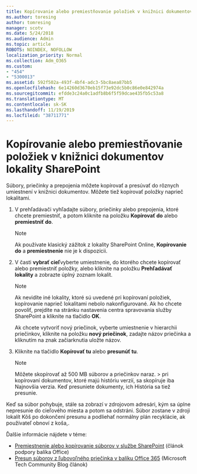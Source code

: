 ```yaml
---
title: Kopírovanie alebo premiestňovanie položiek v knižnici dokumentov lokality SharePoint
ms.author: toresing
author: tomresing
manager: scotv
ms.date: 5/24/2018
ms.audience: Admin
ms.topic: article
ROBOTS: NOINDEX, NOFOLLOW
localization_priority: Normal
ms.collection: Adm_O365
ms.custom:
- "454"
- "5300013"
ms.assetid: 592f502a-493f-4bf4-adc3-5bc8aea87bb5
ms.openlocfilehash: 6e14260d3670eb15f73e92dc5b0c86e0e842974a
ms.sourcegitcommit: efdde3c24a0c1adfb8b6f5f59dcae435fb5c53a8
ms.translationtype: MT
ms.contentlocale: sk-SK
ms.lasthandoff: 11/19/2019
ms.locfileid: "38711771"
---
```

# <a name="copy-or-move-items-in-a-sharepoint-document-library"></a>Kopírovanie alebo premiestňovanie položiek v knižnici dokumentov lokality SharePoint

Súbory, priečinky a prepojenia môžete kopírovať a presúvať do rôznych umiestnení v knižnici dokumentov. Môžete tiež kopírovať položky naprieč lokalitami. 
  
1. V prehľadávači vyhľadajte súbory, priečinky alebo prepojenia, ktoré chcete premiestniť, a potom kliknite na položku **Kopírovať do** alebo **premiestniť do**.

    > [!NOTE]
    > Ak používate klasický zážitok z lokality SharePoint Online, **Kopírovanie do** a **premiestnenie** nie je k dispozícii.
  
2. V časti **vybrať cieľ**vyberte umiestnenie, do ktorého chcete kopírovať alebo premiestniť položky, alebo kliknite na položku **Prehľadávať lokality** a zobrazte úplný zoznam lokalít.

    > [!NOTE]
    > Ak nevidíte iné lokality, ktoré sú uvedené pri kopírovaní položiek, kopírovanie naprieč lokalitami nebolo nakonfigurované. Ak ho chcete povoliť, prejdite na stránku nastavenia centra spravovania služby SharePoint a kliknite na tlačidlo **OK**.
  
    Ak chcete vytvoriť nový priečinok, vyberte umiestnenie v hierarchii priečinkov, kliknite na položku **nový priečinok**, zadajte názov priečinka a kliknutím na znak začiarknutia uložte názov.

3. Kliknite na tlačidlo **Kopírovať tu** alebo **presunúť tu**.

    > [!NOTE]
    > Môžete skopírovať až 500 MB súborov a priečinkov naraz. > pri kopírovaní dokumentov, ktoré majú históriu verzií, sa skopíruje iba Najnovšia verzia. Keď presuniete dokumenty, ich História sa tiež presunie.
  
 Keď sa súbor pohybuje, stále sa zobrazí v zdrojovom adresári, kým sa úplne nepresunie do cieľového miesta a potom sa odstráni. Súbor zostane v zdroji lokalít Kôš po dokončení presunu a podliehať normálny plán recyklácie, ak používateľ obnoví z koša,.

Ďalšie informácie nájdete v téme:

 - [Premiestnenie alebo kopírovanie súborov v službe SharePoint](https://support.office.com/article/move-or-copy-files-in-sharepoint-00e2f483-4df3-46be-a861-1f5f0c1a87bc) (článok podpory balíka Office)
 - [Presun súborov z ľubovoľného priečinka v balíku Office 365](https://techcommunity.microsoft.com/t5/Microsoft-SharePoint-Blog/Now-move-files-anywhere-in-Office-365-SharePoint-and-OneDrive/ba-p/146973) (Microsoft Tech Community Blog článok)  